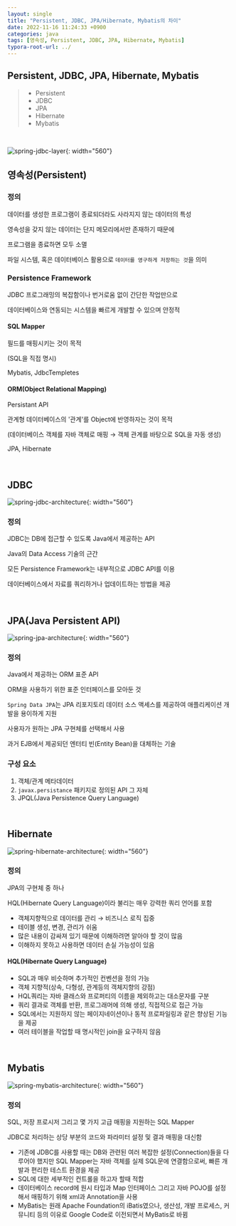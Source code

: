 ```yaml
---
layout: single
title: "Persistent, JDBC, JPA/Hibernate, Mybatis의 차이"
date: 2022-11-16 11:24:33 +0900
categories: java
tags: [영속성, Persistent, JDBC, JPA, Hibernate, Mybatis]
typora-root-url: ../
---
```



## Persistent, JDBC, JPA, Hibernate, Mybatis
> - Persistent
> - JDBC
> - JPA
> - Hibernate
> - Mybatis

<br>

![spring-jdbc-layer](/images/2022-11-16-differ-persistent-jdbc-jpa-mybatis/spring-jdbc-layer.png){: width="560"}

## 영속성(Persistent)

### 정의

데이터를 생성한 프로그램이 종료되더라도 사라지지 않는 데이터의 특성

영속성을 갖지 않는 데이터는 단지 메모리에서만 존재하기 때문에 

프로그램을 종료하면 모두 소멸

파일 시스템, 혹은 데이터베이스 활용으로 `데이터를 영구하게 저장하는 것`을 의미

### Persistence Framework

JDBC 프로그래밍의 복잡함이나 번거로움 없이 간단한 작업만으로 

데이터베이스와 연동되는 시스템을 빠르게 개발할 수 있으며 안정적

#### SQL Mapper

필드를 매핑시키는 것이 목적

(SQL을 직접 명시)

Mybatis, JdbcTempletes

#### ORM(Object Relational Mapping)

Persistant API

관계형 데이터베이스의 '관계'를 Object에 반영하자는 것이 목적

(데이터베이스 객체를 자바 객체로 매핑 → 객체 관계를 바탕으로 SQL을 자동 생성)

JPA, Hibernate


<br>

## JDBC

![spring-jdbc-architecture](/images/2022-11-16-differ-persistent-jdbc-jpa-mybatis/spring-jdbc-architecture.png){: width="560"}

### 정의

JDBC는 DB에 접근할 수 있도록 Java에서 제공하는 API

Java의 Data Access 기술의 근간

모든 Persistence Framework는 내부적으로 JDBC API를 이용

데이터베이스에서 자료를 쿼리하거나 업데이트하는 방법을 제공

<br>

## JPA(Java Persistent API)

![spring-jpa-architecture](/images/2022-11-16-differ-persistent-jdbc-jpa-mybatis/spring-jpa-architecture.png){: width="560"}

### 정의

Java에서 제공하는 ORM 표준 API

ORM을 사용하기 위한 표준 인터페이스를 모아둔 것

`Spring Data JPA`는 JPA 리포지토리 데이터 소스 액세스를 제공하여 애플리케이션 개발을 용이하게 지원

사용자가 원하는 JPA 구현체를 선택해서 사용

과거 EJB에서 제공되던 엔터티 빈(Entity Bean)을 대체하는 기술

### 구성 요소

1. 객체/관계 메타데이터
2. `javax.persistance` 패키지로 정의된 API 그 자체
3. JPQL(Java Persistence Query Language)

<br>

## Hibernate

![spring-hibernate-architecture](/images/2022-11-16-differ-persistent-jdbc-jpa-mybatis/spring-hibernate-architecture.png){: width="560"}

### 정의

JPA의 구현체 중 하나

HQL(Hibernate Query Language)이라 불리는 매우 강력한 쿼리 언어를 포함

- 객체지향적으로 데이터를 관리 → 비즈니스 로직 집중
- 테이블 생성, 변경, 관리가 쉬움
- 많은 내용이 감싸져 있기 때문에 이해하려면 알아야 할 것이 많음
- 이해하지 못하고 사용하면 데이터 손실 가능성이 있음

#### HQL(Hibernate Query Language)

- SQL과 매우 비슷하며 추가적인 컨벤션을 정의 가능
- 객체 지향적(상속, 다형성, 관계등의 객체지향의 강점) 
- HQL쿼리는 자바 클래스와 프로퍼티의 이름을 제외하고는 대소문자를 구분
- 쿼리 결과로 객체를 반환, 프로그래머에 의해 생성, 직접적으로 접근 가능
- SQL에서는 지원하지 않는 페이지네이션이나 동적 프로파일링과 같은 향상된 기능을 제공
- 여러 테이블을 작업할 때 명시적인 join을 요구하지 않음

<br>

## Mybatis

![spring-mybatis-architecture](/images/2022-11-16-differ-persistent-jdbc-jpa-mybatis/spring-mybatis-architecture.png){: width="560"}

### 정의

SQL, 저장 프로시저 그리고 몇 가지 고급 매핑을 지원하는 SQL Mapper

JDBC로 처리하는 상당 부분의 코드와 파라미터 설정 및 결과 매핑을 대신함

- 기존에 JDBC를 사용할 때는 DB와 관련된 여러 복잡한 설정(Connection)들을 다루어야 했지만 SQL Mapper는 자바 객체를 실제 SQL문에 연결함으로써, 빠른 개발과 편리한 테스트 환경을 제공
- SQL에 대한 세부적인 컨트롤을 하고자 할때 적합
- 데이터베이스 record에 원시 타입과 Map 인터페이스 그리고 자바 POJO를 설정해서 매핑하기 위해 xml과 Annotation을 사용
- MyBatis는 원래 Apache Foundation의 iBatis였으나, 생산성, 개발 프로세스, 커뮤니티 등의 이유로 Google Code로 이전되면서 MyBatis로 바뀜

<br>